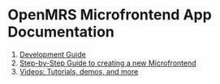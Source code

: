 # OpenMRS Microfrontend App Documentation

1. [Development Guide](./DEV_GUIDE.md)
2. [Step-by-Step Guide to creating a new Microfrontend](./MF_step_by_step.md)
3. [Videos: Tutorials, demos, and more](./VIDEOS.md)

